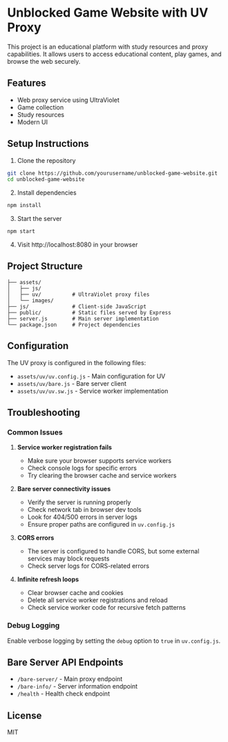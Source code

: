# Unblocked Game Website with UV Proxy

This project is an educational platform with study resources and proxy capabilities. It allows users to access educational content, play games, and browse the web securely.

## Features

- Web proxy service using UltraViolet
- Game collection
- Study resources
- Modern UI

## Setup Instructions

1. Clone the repository

```bash
git clone https://github.com/yourusername/unblocked-game-website.git
cd unblocked-game-website
```

2. Install dependencies

```bash
npm install
```

3. Start the server

```bash
npm start
```

4. Visit http://localhost:8080 in your browser

## Project Structure

```
├── assets/
│   ├── js/
│   ├── uv/          # UltraViolet proxy files
│   └── images/
├── js/              # Client-side JavaScript
├── public/          # Static files served by Express
├── server.js        # Main server implementation
└── package.json     # Project dependencies
```

## Configuration

The UV proxy is configured in the following files:

- `assets/uv/uv.config.js` - Main configuration for UV
- `assets/uv/bare.js` - Bare server client
- `assets/uv/uv.sw.js` - Service worker implementation

## Troubleshooting

### Common Issues

1. **Service worker registration fails**
   - Make sure your browser supports service workers
   - Check console logs for specific errors
   - Try clearing the browser cache and service workers

2. **Bare server connectivity issues**
   - Verify the server is running properly
   - Check network tab in browser dev tools
   - Look for 404/500 errors in server logs
   - Ensure proper paths are configured in `uv.config.js`

3. **CORS errors**
   - The server is configured to handle CORS, but some external services may block requests
   - Check server logs for CORS-related errors

4. **Infinite refresh loops**
   - Clear browser cache and cookies
   - Delete all service worker registrations and reload
   - Check service worker code for recursive fetch patterns

### Debug Logging

Enable verbose logging by setting the `debug` option to `true` in `uv.config.js`.

## Bare Server API Endpoints

- `/bare-server/` - Main proxy endpoint
- `/bare-info/` - Server information endpoint
- `/health` - Health check endpoint

## License

MIT